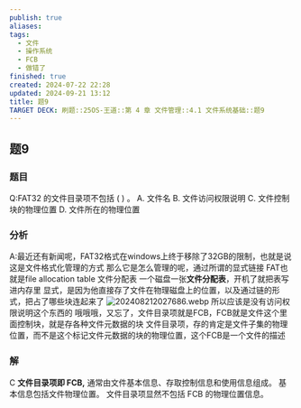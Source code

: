 ```yaml
---
publish: true
aliases: 
tags:
  - 文件
  - 操作系统
  - FCB
  - 做错了
finished: true
created: 2024-07-22 22:28
updated: 2024-09-21 13:12
title: 题9
TARGET DECK: 刷题::25OS-王道::第 4 章 文件管理::4.1 文件系统基础::题9
---
```

## 题9
### 题目
Q:FAT32 的文件目录项不包括 ( ) 。
A. 文件名 
B. 文件访问权限说明
C. 文件控制块的物理位置 
D. 文件所在的物理位置
### 分析
A:最近还有新闻呢，FAT32格式在windows上终于移除了32GB的限制，也就是说这是文件格式化管理的方式
那么它是怎么管理的呢，通过所谓的显式链接
FAT也就是file allocation table 文件分配表
一个磁盘一张**文件分配表**，开机了就把表写进内存里
显式，是因为他直接存了文件在物理磁盘上的位置，以及通过链的形式，把占了哪些块连起来了
![202408212027686.webp](https://img.hwenyi.tech/202408212027686.webp)
所以应该是没有访问权限说明这个东西的
哦哦哦，又忘了，文件目录项就是FCB，FCB就是文件这个里面控制块，就是存各种文件元数据的块
文件目录项，存的肯定是文件子集的物理位置，而不是这个标记文件元数据的块的物理位置，这个FCB是一个文件的描述
### 解
C
**文件目录项即 FCB,** 通常由文件基本信息、存取控制信息和使用信息组成。
基本信息包括文件物理位置。
文件目录项显然不包括 FCB 的物理位置信息。
